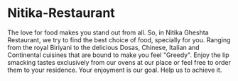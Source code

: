 # Nitika-Restaurant
The love for food makes you stand out from all.  So, in Nitika Gheshta Restaurant, we try to find the best choice of food, specially for you. Ranging from the royal Biriyani to the delicious Dosas, Chinese, Italian and Continental cuisines that are bound to make you feel "Greedy". Enjoy the lip smacking tastes exclusively from our ovens at our place or feel free to order them to your residence.  Your enjoyment is our goal. Help us to achieve it.
